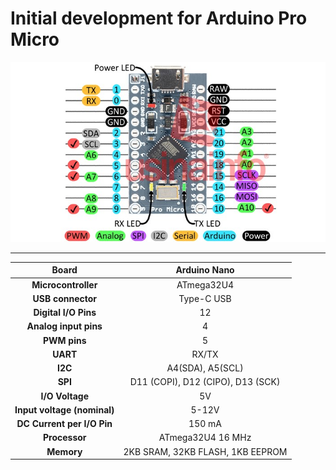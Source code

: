 # Initial development for Arduino Pro Micro

 <div><img src= assets/arduino-pro-micro.jpg align="left " /></div>

---
 
|          **Board**          |          Arduino Nano            |
|:---------------------------:|:--------------------------------:|
|        **Microcontroller**  |          ATmega32U4              |
|          **USB connector**  |         Type-C USB               |
|     **Digital I/O Pins**    |                12                |
|    **Analog input pins**    |                 4                |
|         **PWM pins**        |                 5                |
|           **UART**          |                RX/TX             |
|           **I2C**           |                A4(SDA), A5(SCL)  |
|           **SPI**           | D11 (COPI), D12 (CIPO), D13 (SCK)|
|       **I/O Voltage**       |                5V                |
| **Input voltage (nominal)** |               5-12V              |
|  **DC Current per I/O Pin** |               150 mA             |
|      **Processor**          |         ATmega32U4 16 MHz        |
|        **Memory**           | 2KB SRAM, 32KB FLASH, 1KB EEPROM |
